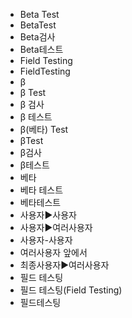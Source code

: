 ﻿- Beta Test
- BetaTest
- Beta검사
- Beta테스트
- Field Testing
- FieldTesting
- β
- β Test
- β 검사
- β 테스트
- β(베타) Test
- βTest
- β검사
- β테스트
- 베타
- 베타 테스트
- 베타테스트
- 사용자▶️사용자
- 사용자▶️여러사용자
- 사용자-사용자
- 여러사용자 앞에서
- 최종사용자▶️여러사용자
- 필드 테스팅
- 필드 테스팅(Field Testing)
- 필드테스팅
